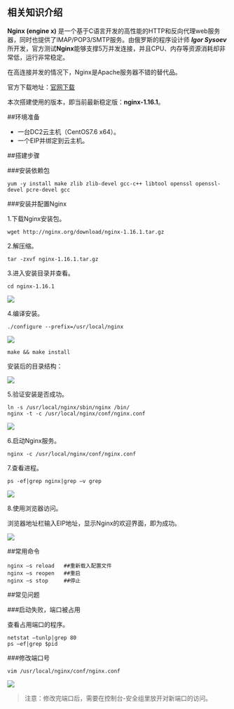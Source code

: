 ## 相关知识介绍
**Nginx (engine x)** 是一个基于C语言开发的高性能的HTTP和反向代理web服务器，同时也提供了IMAP/POP3/SMTP服务。由俄罗斯的程序设计师 ***Igor Sysoev*** 所开发，官方测试**Nginx**能够支撑5万并发连接，并且CPU、内存等资源消耗却非常低，运行非常稳定。

在高连接并发的情况下，Nginx是Apache服务器不错的替代品。

官方下载地址：[官网下载](http://nginx.org/en/download.html)

本次搭建使用的版本，即当前最新稳定版：**nginx-1.16.1**。

##环境准备

+ 一台DC2云主机（CentOS7.6 x64）。
+ 一个EIP并绑定到云主机。

##搭建步骤

###安装依赖包

	yum -y install make zlib zlib-devel gcc-c++ libtool openssl openssl-devel pcre-devel gcc

###安装并配置Nginx

1.下载Nginx安装包。

	wget http://nginx.org/download/nginx-1.16.1.tar.gz
	
2.解压缩。

	tar -zxvf nginx-1.16.1.tar.gz
	
3.进入安装目录并查看。

	cd nginx-1.16.1
![](https://docpics.s3.didiyunapi.com/nginx.service/3-2-3.png)

4.编译安装。

	./configure --prefix=/usr/local/nginx

![](https://docpics.s3.didiyunapi.com/nginx.service/3-2-4-1.png)

	make && make install

安装后的目录结构：

![](https://docpics.s3.didiyunapi.com/nginx.service/3-2-4-2.png)

5.验证安装是否成功。

	ln -s /usr/local/nginx/sbin/nginx /bin/
	nginx -t -c /usr/local/nginx/conf/nginx.conf

![](https://docpics.s3.didiyunapi.com/nginx.service/3-2-5.png)

6.启动Nginx服务。

	nginx -c /usr/local/nginx/conf/nginx.conf

7.查看进程。

	ps -ef|grep nginx|grep –v grep

![](https://docpics.s3.didiyunapi.com/nginx.service/3-2-7.png)

8.使用浏览器访问。

浏览器地址栏输入EIP地址，显示Nginx的欢迎界面，即为成功。

![](https://docpics.s3.didiyunapi.com/nginx.service/3-2-8.png)


##常用命令

	nginx –s reload   ##重新载入配置文件
	nginx –s reopen   ##重启
	nginx –s stop     ##停止


##常见问题

###启动失败，端口被占用

查看占用端口的程序。

	netstat –tunlp|grep 80
	ps –ef|grep $pid
	
###修改端口号

	vim /usr/local/nginx/conf/nginx.conf

![](https://docpics.s3.didiyunapi.com/nginx.service/5-2.png)

> 注意：修改完端口后，需要在控制台-安全组里放开对新端口的访问。

